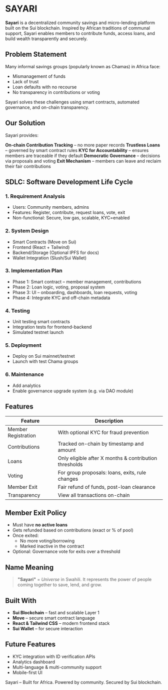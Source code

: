 # SAYARI

**Sayari** is a decentralized community savings and micro-lending platform built on the Sui blockchain. Inspired by African traditions of communal support, Sayari enables members to contribute funds, access loans, and build wealth transparently and securely.

## Problem Statement
Many informal savings groups (popularly known as Chamas) in Africa face:

* Mismanagement of funds
* Lack of trust
* Loan defaults with no recourse
* No transparency in contributions or voting

Sayari solves these challenges using smart contracts, automated governance, and on-chain transparency.

## Our Solution
Sayari provides:

**On-chain Contribution Tracking** – no more paper records
**Trustless Loans** – governed by smart contract rules
**KYC for Accountability** – ensures members are traceable if they default
**Democratic Governance** – decisions via proposals and voting
**Exit Mechanism** – members can leave and reclaim their fair contributions


## SDLC: Software Development Life Cycle

### 1. **Requirement Analysis**

* Users: Community members, admins
* Features: Register, contribute, request loans, vote, exit
* Non-functional: Secure, low gas, scalable, KYC=enabled

### 2. **System Design**

* Smart Contracts (Move on Sui)
* Frontend (React + Tailwind)
* Backend/Storage (Optional IPFS for docs)
* Wallet Integration (Slush/Sui Wallet)

### 3. **Implementation Plan**

* Phase 1: Smart contract – member management, contributions
* Phase 2: Loan logic, voting, proposal system
* Phase 3: UI – onboarding, dashboards, loan requests, voting
* Phase 4: Integrate KYC and off-chain metadata

### 4. **Testing**

* Unit testing smart contracts
* Integration tests for frontend-backend
* Simulated testnet launch

### 5. **Deployment**

* Deploy on Sui mainnet/testnet
* Launch with test Chama groups

### 6. **Maintenance**

* Add analytics
* Enable governance upgrade system (e.g. via DAO module)


## Features

| Feature             | Description                                            |
| ------------------- | ------------------------------------------------------ |
| Member Registration | With optional KYC for fraud prevention                 |
| Contributions       | Tracked on-chain by timestamp and amount               |
| Loans               | Only eligible after X months & contribution thresholds |
| Voting              | For group proposals: loans, exits, rule changes        |
| Member Exit         | Fair refund of funds, post-loan clearance              |
| Transparency        | View all transactions on-chain                         |


## Member Exit Policy

* Must have **no active loans**
* Gets refunded based on contributions (exact or % of pool)
* Once exited:
  * No more voting/borrowing
  * Marked inactive in the contract
* Optional: Governance vote for exits over a threshold

## Name Meaning

> **"Sayari"** = *Universe* in Swahili. It represents the power of people coming together to save, lend, and grow.


## Built With

* **Sui Blockchain** – fast and scalable Layer 1
* **Move** – secure smart contract language
* **React & Tailwind CSS** – modern frontend stack
* **Sui Wallet** – for secure interaction

## Future Features

* KYC integration with ID verification APIs
* Analytics dashboard
* Multi-language & multi-community support
* Mobile-first UI


Sayari – Built for Africa. Powered by community. Secured by Sui blockchain.
